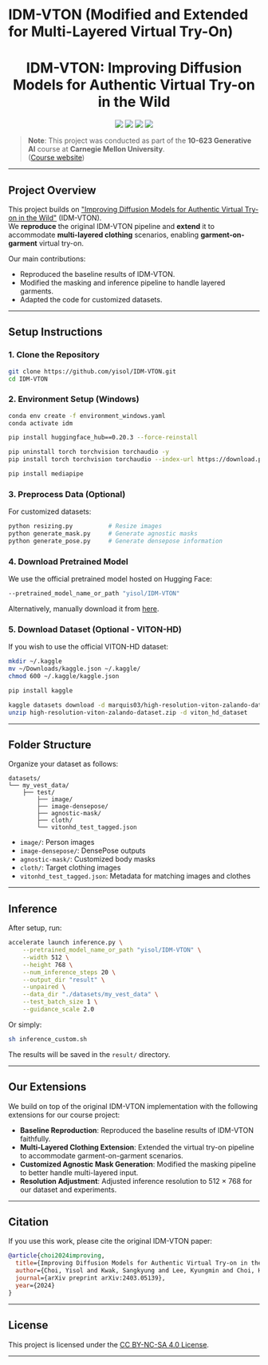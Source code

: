 # IDM-VTON (Modified and Extended for Multi-Layered Virtual Try-On)

<div align="center">
<h1>IDM-VTON: Improving Diffusion Models for Authentic Virtual Try-on in the Wild</h1>
<a href='https://idm-vton.github.io'><img src='https://img.shields.io/badge/Project-Page-green'></a>
<a href='https://arxiv.org/abs/2403.05139'><img src='https://img.shields.io/badge/Paper-Arxiv-red'></a>
<a href='https://huggingface.co/spaces/yisol/IDM-VTON'><img src='https://img.shields.io/badge/Hugging%20Face-Demo-yellow'></a>
<a href='https://huggingface.co/yisol/IDM-VTON'><img src='https://img.shields.io/badge/Hugging%20Face-Model-blue'></a>
</div>

> **Note**: This project was conducted as part of the **10-623 Generative AI** course at **Carnegie Mellon University**.  
> ([Course website](https://www.cs.cmu.edu/~mgormley/courses/10423/))

---

## Project Overview

This project builds on ["Improving Diffusion Models for Authentic Virtual Try-on in the Wild"](https://arxiv.org/abs/2403.05139) (IDM-VTON).  
We **reproduce** the original IDM-VTON pipeline and **extend** it to accommodate **multi-layered clothing** scenarios, enabling **garment-on-garment** virtual try-on.

Our main contributions:
- Reproduced the baseline results of IDM-VTON.
- Modified the masking and inference pipeline to handle layered garments.
- Adapted the code for customized datasets.

---

## Setup Instructions

### 1. Clone the Repository

```bash
git clone https://github.com/yisol/IDM-VTON.git
cd IDM-VTON
```

### 2. Environment Setup (Windows)

```bash
conda env create -f environment_windows.yaml
conda activate idm

pip install huggingface_hub==0.20.3 --force-reinstall

pip uninstall torch torchvision torchaudio -y
pip install torch torchvision torchaudio --index-url https://download.pytorch.org/whl/cu121

pip install mediapipe
```

### 3. Preprocess Data (Optional)

For customized datasets:

```bash
python resizing.py          # Resize images
python generate_mask.py     # Generate agnostic masks
python generate_pose.py     # Generate densepose information
```

### 4. Download Pretrained Model

We use the official pretrained model hosted on Hugging Face:

```bash
--pretrained_model_name_or_path "yisol/IDM-VTON"
```

Alternatively, manually download it from [here](https://huggingface.co/yisol/IDM-VTON).

### 5. Download Dataset (Optional - VITON-HD)

If you wish to use the official VITON-HD dataset:

```bash
mkdir ~/.kaggle
mv ~/Downloads/kaggle.json ~/.kaggle/
chmod 600 ~/.kaggle/kaggle.json

pip install kaggle

kaggle datasets download -d marquis03/high-resolution-viton-zalando-dataset
unzip high-resolution-viton-zalando-dataset.zip -d viton_hd_dataset
```

---

## Folder Structure

Organize your dataset as follows:

```
datasets/
└── my_vest_data/
    ├── test/
        ├── image/
        ├── image-densepose/
        ├── agnostic-mask/
        ├── cloth/
        └── vitonhd_test_tagged.json
```

- `image/`: Person images
- `image-densepose/`: DensePose outputs
- `agnostic-mask/`: Customized body masks
- `cloth/`: Target clothing images
- `vitonhd_test_tagged.json`: Metadata for matching images and clothes

---

## Inference

After setup, run:

```bash
accelerate launch inference.py \
    --pretrained_model_name_or_path "yisol/IDM-VTON" \
    --width 512 \
    --height 768 \
    --num_inference_steps 20 \
    --output_dir "result" \
    --unpaired \
    --data_dir "./datasets/my_vest_data" \
    --test_batch_size 1 \
    --guidance_scale 2.0
```

Or simply:

```bash
sh inference_custom.sh
```

The results will be saved in the `result/` directory.

---

## Our Extensions

We build on top of the original IDM-VTON implementation with the following extensions for our course project:

- **Baseline Reproduction**: Reproduced the baseline results of IDM-VTON faithfully.
- **Multi-Layered Clothing Extension**: Extended the virtual try-on pipeline to accommodate garment-on-garment scenarios.
- **Customized Agnostic Mask Generation**: Modified the masking pipeline to better handle multi-layered input.
- **Resolution Adjustment**: Adjusted inference resolution to 512 × 768 for our dataset and experiments.

---

## Citation

If you use this work, please cite the original IDM-VTON paper:

```bibtex
@article{choi2024improving,
  title={Improving Diffusion Models for Authentic Virtual Try-on in the Wild},
  author={Choi, Yisol and Kwak, Sangkyung and Lee, Kyungmin and Choi, Hyungwon and Shin, Jinwoo},
  journal={arXiv preprint arXiv:2403.05139},
  year={2024}
}
```

---

## License

This project is licensed under the [CC BY-NC-SA 4.0 License](https://creativecommons.org/licenses/by-nc-sa/4.0/legalcode).

---

